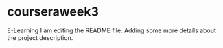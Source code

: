 # courseraweek3
E-Learning
I am editing the README file. Adding some more details about the project description.
